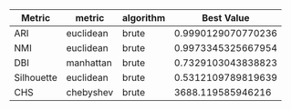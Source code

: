 | Metric | metric | algorithm | Best Value |
|---|---|---|---|
| ARI | euclidean | brute | 0.9990129070770236 |
| NMI | euclidean | brute | 0.9973345325667954 |
| DBI | manhattan | brute | 0.7329103043838823 |
| Silhouette | euclidean | brute | 0.5312109789819639 |
| CHS | chebyshev | brute | 3688.119585946216 |